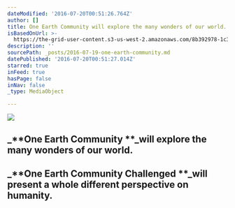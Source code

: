 ```yaml
---
dateModified: '2016-07-20T00:51:26.764Z'
author: []
title: One Earth Community will explore the many wonders of our world.
isBasedOnUrl: >-
  https://the-grid-user-content.s3-us-west-2.amazonaws.com/8b392978-1c3f-44c6-a62c-2e6a306eb0da.jpg
description: ''
sourcePath: _posts/2016-07-19-one-earth-community.md
datePublished: '2016-07-20T00:51:27.014Z'
starred: true
inFeed: true
hasPage: false
inNav: false
_type: MediaObject

---
```

![](https://the-grid-user-content.s3-us-west-2.amazonaws.com/8b392978-1c3f-44c6-a62c-2e6a306eb0da.jpg)

## _**One Earth Community **_will explore the many wonders of our world.

## _**One Earth Community Challenged **_will present a whole different perspective on humanity.